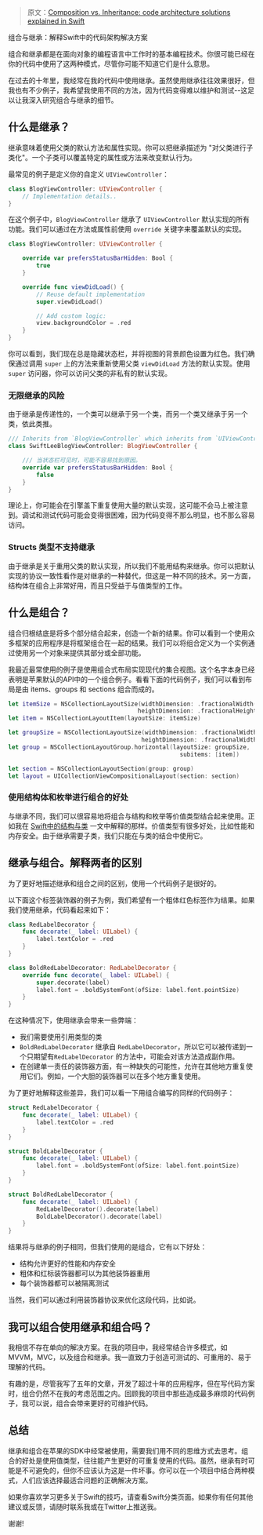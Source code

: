 > 原文：[Composition vs. Inheritance: code architecture solutions explained in Swift](https://www.avanderlee.com/swift/composition-inheritance-code-architecture/)

组合与继承：解释Swift中的代码架构解决方案

组合和继承都是在面向对象的编程语言中工作时的基本编程技术。你很可能已经在你的代码中使用了这两种模式，尽管你可能不知道它们是什么意思。

在过去的十年里，我经常在我的代码中使用继承。虽然使用继承往往效果很好，但我也有不少例子，我希望我使用不同的方法，因为代码变得难以维护和测试--这足以让我深入研究组合与继承的细节。

## 什么是继承？

继承意味着使用父类的默认方法和属性实现。你可以把继承描述为 "对父类进行子类化"。一个子类可以覆盖特定的属性或方法来改变默认行为。

最常见的例子是定义你的自定义 `UIViewController`：

```swift
class BlogViewController: UIViewController {
    // Implementation details..
}
```

在这个例子中，`BlogViewController` 继承了 `UIViewController` 默认实现的所有功能。我们可以通过在方法或属性前使用 `override` 关键字来覆盖默认的实现。

```swift
class BlogViewController: UIViewController {

    override var prefersStatusBarHidden: Bool {
        true
    }

    override func viewDidLoad() {
        // Reuse default implementation
        super.viewDidLoad()

        // Add custom logic:
        view.backgroundColor = .red
    }
}
```

你可以看到，我们现在总是隐藏状态栏，并将视图的背景颜色设置为红色。我们确保通过调用 `super` 上的方法来重新使用父类 `viewDidLoad` 方法的默认实现。使用 `super` 访问器，你可以访问父类的非私有的默认实现。

### 无限继承的风险

由于继承是传递性的，一个类可以继承于另一个类，而另一个类又继承于另一个类，依此类推。

```swift
/// Inherits from `BlogViewController` which inherits from `UIViewController`
class SwiftLeeBlogViewController: BlogViewController {

    /// 当状态栏可见时，可能不容易找到原因。
    override var prefersStatusBarHidden: Bool {
        false
    }
}
```

理论上，你可能会在引擎盖下重复使用大量的默认实现，这可能不会马上被注意到。调试和测试代码可能会变得很困难，因为代码变得不那么明显，也不那么容易访问。

### Structs 类型不支持继承

由于继承是关于重用父类的默认实现，所以我们不能用结构来继承。你可以把默认实现的协议一致性看作是对继承的一种替代，但这是一种不同的技术。另一方面，结构体在组合上非常好用，而且只受益于与值类型的工作。


## 什么是组合？

组合归根结底是将多个部分结合起来，创造一个新的结果。你可以看到一个使用众多框架的应用程序是将框架组合在一起的结果。我们可以将组合定义为一个实例通过使用另一个对象来提供其部分或全部功能。

我最近最常使用的例子是使用组合式布局实现现代的集合视图。这个名字本身已经表明是苹果默认的API中的一个组合例子。看看下面的代码例子，我们可以看到布局是由 items、groups 和 sections 组合而成的。

```swift
let itemSize = NSCollectionLayoutSize(widthDimension: .fractionalWidth(0.2),
                                     heightDimension: .fractionalHeight(1.0))
let item = NSCollectionLayoutItem(layoutSize: itemSize)

let groupSize = NSCollectionLayoutSize(widthDimension: .fractionalWidth(1.0),
                                      heightDimension: .fractionalWidth(0.2))
let group = NSCollectionLayoutGroup.horizontal(layoutSize: groupSize,
                                                 subitems: [item])

let section = NSCollectionLayoutSection(group: group)
let layout = UICollectionViewCompositionalLayout(section: section)
```


### 使用结构体和枚举进行组合的好处

与继承不同，我们可以很容易地将组合与结构和枚举等价值类型结合起来使用。正如我在 [Swift中的结构与类](https://www.avanderlee.com/swift/struct-class-differences/) 一文中解释的那样。价值类型有很多好处，比如性能和内存安全。由于继承需要子类，我们只能在与类的结合中使用它。


## 继承与组合。解释两者的区别

为了更好地描述继承和组合之间的区别，使用一个代码例子是很好的。

以下面这个标签装饰器的例子为例，我们希望有一个粗体红色标签作为结果。如果我们使用继承，代码看起来如下：

```swift
class RedLabelDecorator {
    func decorate(_ label: UILabel) {
        label.textColor = .red
    }
}

class BoldRedLabelDecorator: RedLabelDecorator {
    override func decorate(_ label: UILabel) {
        super.decorate(label)
        label.font = .boldSystemFont(ofSize: label.font.pointSize)
    }
}
```

在这种情况下，使用继承会带来一些弊端：
* 我们需要使用引用类型的类
* `BoldRedLabelDecorator` 继承自 `RedLabelDecorator`，所以它可以被传递到一个只期望有`RedLabelDecorator` 的方法中，可能会对该方法造成副作用。
* 在创建单一责任的装饰器方面，有一种缺失的可能性，允许在其他地方重复使用它们。例如，一个大胆的装饰器可以在多个地方重复使用。

为了更好地解释这些差异，我们可以看一下用组合编写的同样的代码例子：

```swift
struct RedLabelDecorator {
    func decorate(_ label: UILabel) {
        label.textColor = .red
    }
}

struct BoldLabelDecorator {
    func decorate(_ label: UILabel) {
        label.font = .boldSystemFont(ofSize: label.font.pointSize)
    }
}

struct BoldRedLabelDecorator {
    func decorate(_ label: UILabel) {
        RedLabelDecorator().decorate(label)
        BoldLabelDecorator().decorate(label)
    }
}
```

结果将与继承的例子相同，但我们使用的是组合，它有以下好处：
* 结构允许更好的性能和内存安全
* 粗体和红标装饰器都可以为其他装饰器重用
* 每个装饰器都可以被隔离测试

当然，我们可以通过利用装饰器协议来优化这段代码，比如说。

## 我可以组合使用继承和组合吗？

我相信不存在单向的解决方案。在我的项目中，我经常结合许多模式，如 MVVM，MVC，以及组合和继承。我一直致力于创造可测试的、可重用的、易于理解的代码。

有趣的是，尽管我写了五年的文章，开发了超过十年的应用程序，但在写代码方案时，组合仍然不在我的考虑范围之内。回顾我的项目中那些造成最多麻烦的代码例子，我可以说，组合会带来更好的可维护代码。


## 总结

继承和组合在苹果的SDK中经常被使用，需要我们用不同的思维方式去思考。组合的好处是使用值类型，往往能产生更好的可重复使用的代码。虽然，继承有时可能是不可避免的，但你不应该认为这是一件坏事。你可以在一个项目中结合两种模式，人们应该选择最适合问题的正确解决方案。

如果你喜欢学习更多关于Swift的技巧，请查看Swift分类页面。如果你有任何其他建议或反馈，请随时联系我或在Twitter上推送我。

谢谢!




